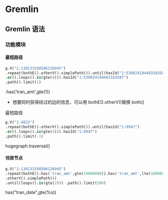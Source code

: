 # Gremlin

## Gremlin 语法

### 功能模块

#### 最短路径

```python
g.V("1:130133198506126945")
.repeat(bothE().otherV().simplePath()).until(hasId("1:530924194403163587")
.or().loops().is(gte(4))).hasId("1:530924194403163587")
.path().limit(1)
```

.has('tran_amt',gte(1))

- 想要同时获得经过的边的信息，可以用 bothE().otherV()替换 both()

最短路径

```python
g.V("1:4822")
.repeat(bothE().otherV().simplePath()).until(hasId("1:9947")
.or().loops().is(gte(4))).hasId("1:9947")
.path().limit(-1)
```

hugegraph.traversal()

#### 邻居节点

```python
g.V("1:130133198506126945")
.repeat(bothE().has('tran_amt',gte(10000000)).has('tran_amt',lte(10000000000)).has('tran_date',gte(20170210)).has('tran_date',lte(20170230))
.otherV().simplePath())
.until(loops().is(gte(2))) .path().limit(200)
```

has("tran_date",gte(%s))

